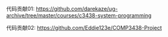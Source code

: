 代码贡献01: https://github.com/darekaze/ug-archive/tree/master/courses/c3438-system-programming



代码贡献02: https://github.com/Eddie123e/COMP3438-Project



